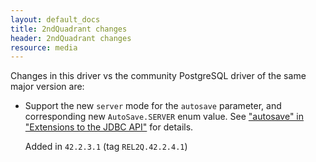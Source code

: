 ```yaml
---
layout: default_docs
title: 2ndQuadrant changes
header: 2ndQuadrant changes
resource: media
---
```


Changes in this driver vs the community PostgreSQL driver of the same major version are:

* Support the new `server` mode for the `autosave` parameter, and corresponding
  new `AutoSave.SERVER` enum value. See ["autosave" in "Extensions to the JDBC API"](autosave.html)
  for details.

  Added in `42.2.3.1` (tag `REL2Q.42.2.4.1`)
